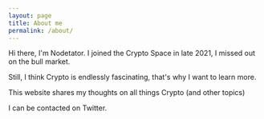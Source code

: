 ```yaml
---
layout: page
title: About me
permalink: /about/
---
```


Hi there, I'm Nodetator. I joined the Crypto Space in late 2021, I missed out on the bull market. 

Still, I think Crypto is endlessly fascinating, that's why I want to learn more.

This website shares my thoughts on all things Crypto (and other topics)

I can be contacted on Twitter.